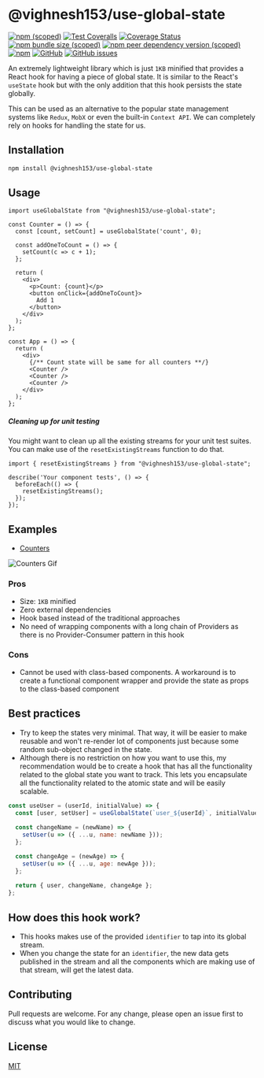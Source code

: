 # @vighnesh153/use-global-state

[![npm (scoped)](https://img.shields.io/npm/v/@vighnesh153/use-global-state)](https://www.npmjs.com/package/@vighnesh153/use-global-state)
[![Test Coveralls](https://github.com/vighnesh153/react-use-global-state/actions/workflows/coveralls.yml/badge.svg)](https://coveralls.io/github/vighnesh153/react-use-global-state?branch=main)
[![Coverage Status](https://coveralls.io/repos/github/vighnesh153/react-use-global-state/badge.svg?branch=main)](https://coveralls.io/github/vighnesh153/react-use-global-state?branch=main)
[![npm bundle size (scoped)](https://img.shields.io/bundlephobia/minzip/@vighnesh153/use-global-state)](https://www.npmjs.com/package/@vighnesh153/use-global-state)
[![npm peer dependency version (scoped)](https://img.shields.io/npm/dependency-version/@vighnesh153/use-global-state/peer/react)]()
[![npm](https://img.shields.io/npm/dt/@vighnesh153/use-global-state)](https://www.npmjs.com/package/@vighnesh153/use-global-state)
[![GitHub](https://img.shields.io/github/license/vighnesh153/react-use-global-state)](https://github.com/vighnesh153/react-use-global-state/blob/main/LICENSE)
[![GitHub issues](https://img.shields.io/github/issues/vighnesh153/react-use-global-state)](https://github.com/vighnesh153/react-use-global-state/issues)

An extremely lightweight library which is just `1KB` minified that provides a React hook for having a piece of global state. It is similar to the React's `useState` hook but with the only addition that this hook persists the state globally.

This can be used as an alternative to the popular state management systems like `Redux`, `MobX` or even the built-in `Context API`. We can completely rely on hooks for handling the state for us.

## Installation
```bash
npm install @vighnesh153/use-global-state
```

## Usage

```tsx
import useGlobalState from "@vighnesh153/use-global-state";

const Counter = () => {
  const [count, setCount] = useGlobalState('count', 0);
  
  const addOneToCount = () => {
    setCount(c => c + 1);
  };
  
  return (
    <div>
      <p>Count: {count}</p>
      <button onClick={addOneToCount}>
        Add 1
      </button>
    </div>
  );
};

const App = () => {
  return (
    <div>
      {/** Count state will be same for all counters **/}
      <Counter />
      <Counter />
      <Counter />
    </div>
  );
};
```

##### Cleaning up for unit testing
You might want to clean up all the existing streams for your unit 
test suites. You can make use of the `resetExistingStreams` function 
to do that.

```tsx
import { resetExistingStreams } from "@vighnesh153/use-global-state";

describe('Your component tests', () => {
  beforeEach(() => {
    resetExistingStreams();
  });
});
```

## Examples
* [Counters](https://docs.vighnesh153.com/public/UcrhdVdiPxJ4MHv4yNVG)

![Counters Gif](https://i.imgur.com/hyP7VWe.gif)

### Pros
* Size: `1KB` minified
* Zero external dependencies
* Hook based instead of the traditional approaches
* No need of wrapping components with a long chain of Providers as there is no Provider-Consumer pattern in this hook

### Cons
* Cannot be used with class-based components. A workaround is to create a functional component wrapper and provide the state as props to the class-based component

## Best practices
* Try to keep the states very minimal. That way, it will be easier to make reusable and won't re-render lot of components just because some random sub-object changed in the state. 
* Although there is no restriction on how you want to use this, my recommendation would be to create a hook that has all the functionality related to the global state you want to track. This lets you encapsulate all the functionality related to the atomic state and will be easily scalable.
```jsx
const useUser = (userId, initialValue) => {
  const [user, setUser] = useGlobalState(`user_${userId}`, initialValue || {});
  
  const changeName = (newName) => {
    setUser(u => ({ ...u, name: newName }));
  };

  const changeAge = (newAge) => {
    setUser(u => ({ ...u, age: newAge }));
  };
  
  return { user, changeName, changeAge };
};
```

## How does this hook work?
* This hooks makes use of the provided `identifier` to tap into its global stream.
* When you change the state for an `identifier`, the new data gets published in the stream and all the components which are making use of that stream, will get the latest data.

## Contributing
Pull requests are welcome. For any change, please open an issue first to discuss what you would like to change.

## License
[MIT](https://choosealicense.com/licenses/mit/)
